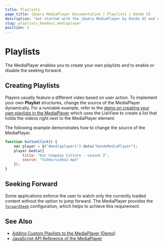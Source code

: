 ```yaml
---
title: Playlists
page_title: jQuery MediaPlayer Documentation | Playlists | Kendo UI
description: "Get started with the jQuery MediaPlayer by Kendo UI and create your own playlist or prevent the user from seeking forward."
slug: playlists_kendoui_mediaplayer
position: 3
---
```


# Playlists

The MediaPlayer enables you to create your own playlists and to enable or disable the seeking forward.

## Creating Playlists

Players usually feature a different video based on user action. To implement your own **Playlist** structures, change the source of the MediaPlayer dynamically. For a runnable example, refer to the [demo on creating your own playlists in the MediaPlayer](http://demos.telerik.com/kendo-ui/mediaplayer/playlist) which uses the ListView to create a list that holds the videos right next to the MediaPlayer element.

The following example demonstrates how to change the source of the MediaPlayer.

```javascript
function buttonClick() {
    var player = $("#mediaplayer1").data("kendoMediaPlayer");
    player.media({
        title: "Our Company Culture - Lesson 2",
        source: "Video/video2.mp4"
    });
}
```

## Seeking Forward

Some applications enforce the user to watch only the currently loaded content without the option to jump forward. The MediaPlayer provides the [`forwardSeek`](/api/javascript/ui/mediaplayer#forwardseek-boolean-default-true) configuration, which helps to achieve this requirement.

## See Also

* [Adding Custom Playlists to the MediaPlayer (Demo)](https://demos.telerik.com/kendo-ui/mediaplayer/playlist)
* [JavaScript API Reference of the MediaPlayer](/api/javascript/ui/mediaplayer)
